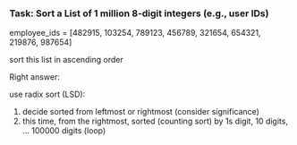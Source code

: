 ### Task: Sort a List of 1 million 8-digit integers (e.g., user IDs)

employee_ids = [482915, 103254, 789123, 456789, 321654, 654321, 219876, 987654]

sort this list in ascending order 


Right answer:

use radix sort (LSD):

1. decide sorted from leftmost or rightmost (consider significance)
2. this time, from the rightmost, sorted (counting sort) by 1s digit, 10 digits, ... 100000 digits (loop)
